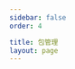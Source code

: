 ```yaml
---
sidebar: false
order: 4

title: 包管理
layout: page
---
```


<base-index :title="$frontmatter.title "/>
